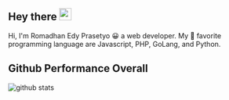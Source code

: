 ## Hey there <img src="https://d1j8pt39hxlh3d.cloudfront.net/uploads/beaming_face_with_smiling_eyes_256_2.gif" width="25px">

Hi, I'm Romadhan Edy Prasetyo 😀 a web developer. My 🤍 favorite programming language are Javascript, PHP, GoLang, and Python.

## Github Performance Overall

![github stats](https://github-readme-stats.vercel.app/api?username=dyvue&show_icons=true&theme=tokyonight)
